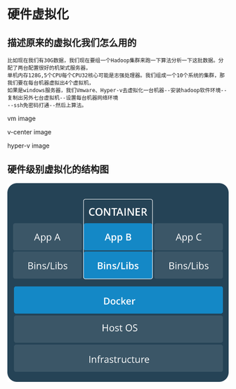 # 硬件虚拟化

## 描述原来的虚拟化我们怎么用的

```
比如现在我们有30G数据，我们现在要组一个Hadoop集群来跑一下算法分析一下这批数据。分配了两台配置很好的机架式服务器，
单机内存128G,5个CPU每个CPU32核心可能是志强处理器。我们组成一个10个系统的集群，那我们要在每台机器虚拟出4个虚拟机，
如果是windows服务器，我们Vmware、Hyper-v去虚拟化一台机器--安装hadoop软件环境--复制出另外七台虚拟机--设置每台机器网络环境
--ssh免密码打通--然后上算法。
```

vm image

v-center image

hyper-v image


## 硬件级别虚拟化的结构图

![](/assets/VirtualMachines.png)
